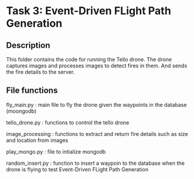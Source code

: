 # Task 3: Event-Driven FLight Path Generation

## Description

This folder contains the code for running the Tello drone. The drone captures images and processes images to detect fires in them. And sends the fire details to the server.

## File functions

fly_main.py : main file to fly the drone given the waypoints in the database (moongodb)

tello_drone.py : functions to control the tello drone

image_processing : functions to extract and return fire details such as size and location from images

play_mongo.py : file to intialize mongodb

random_insert.py : function to insert a waypoin to the database when the drone is flying to test Event-Driven FLight Path Generation
